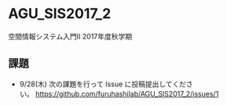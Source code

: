 # AGU_SIS2017_2
空間情報システム入門II 2017年度秋学期

## 課題
* 9/28(木) 次の課題を行って Issue に投稿提出してください。 https://github.com/furuhashilab/AGU_SIS2017_2/issues/1
